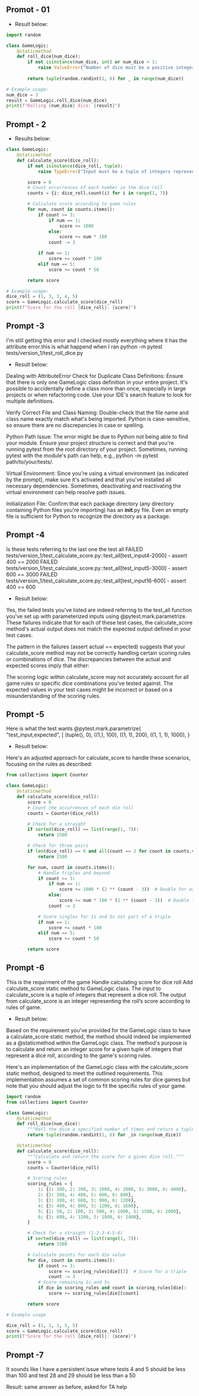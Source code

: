 ## Promot - 01

- Result below:

```python
import random

class GameLogic:
    @staticmethod
    def roll_dice(num_dice):
        if not isinstance(num_dice, int) or num_dice < 1:
            raise ValueError("Number of dice must be a positive integer")
        
        return tuple(random.randint(1, 6) for _ in range(num_dice))

# Example usage:
num_dice = 3
result = GameLogic.roll_dice(num_dice)
print(f"Rolling {num_dice} dice: {result}")
```

## Prompt - 2

- Results below:

```python
class GameLogic:
    @staticmethod
    def calculate_score(dice_roll):
        if not isinstance(dice_roll, tuple):
            raise TypeError("Input must be a tuple of integers representing a dice roll")

        score = 0
        # Count occurrences of each number in the dice roll
        counts = {i: dice_roll.count(i) for i in range(1, 7)}

        # Calculate score according to game rules
        for num, count in counts.items():
            if count >= 3:
                if num == 1:
                    score += 1000
                else:
                    score += num * 100
                count -= 3

            if num == 1:
                score += count * 100
            elif num == 5:
                score += count * 50

        return score

# Example usage:
dice_roll = (1, 3, 3, 4, 5)
score = GameLogic.calculate_score(dice_roll)
print(f"Score for the roll {dice_roll}: {score}")
```

## Prompt -3

I'm still getting this error and I checked mostly everything where it has the attribute error.this is what happend when I ran python -m pytest tests/version_1/test_roll_dice.py

- Result below:

Dealing with AttributeError
Check for Duplicate Class Definitions: Ensure that there is only one GameLogic class definition in your entire project. It's possible to accidentally define a class more than once, especially in large projects or when refactoring code. Use your IDE's search feature to look for multiple definitions.

Verify Correct File and Class Naming: Double-check that the file name and class name exactly match what's being imported. Python is case-sensitive, so ensure there are no discrepancies in case or spelling.

Python Path Issue: The error might be due to Python not being able to find your module. Ensure your project structure is correct and that you're running pytest from the root directory of your project. Sometimes, running pytest with the module's path can help, e.g., python -m pytest path/to/your/tests/.

Virtual Environment: Since you're using a virtual environment (as indicated by the prompt), make sure it's activated and that you've installed all necessary dependencies. Sometimes, deactivating and reactivating the virtual environment can help resolve path issues.

Initialization File: Confirm that each package directory (any directory containing Python files you're importing) has an __init__.py file. Even an empty file is sufficient for Python to recognize the directory as a package.

## Prompt -4

Is these tests referring to the last one the test all FAILED tests/version_1/test_calculate_score.py::test_all[test_input4-2000] - assert 400 == 2000
FAILED tests/version_1/test_calculate_score.py::test_all[test_input5-3000] - assert 600 == 3000
FAILED tests/version_1/test_calculate_score.py::test_all[test_input16-600] - assert 400 == 600

- Result below: 

Yes, the failed tests you've listed are indeed referring to the test_all function you've set up with parameterized inputs using @pytest.mark.parametrize. These failures indicate that for each of these test cases, the calculate_score method's actual output does not match the expected output defined in your test cases.

The pattern in the failures (assert actual == expected) suggests that your calculate_score method may not be correctly handling certain scoring rules or combinations of dice. The discrepancies between the actual and expected scores imply that either:

The scoring logic within calculate_score may not accurately account for all game rules or specific dice combinations you've tested against.
The expected values in your test cases might be incorrect or based on a misunderstanding of the scoring rules.

## Prompt -5 

Here is what the test wants @pytest.mark.parametrize(
    "test_input,expected",
    [
        (tuple(), 0),
        ((1,), 100),
        ((1, 1), 200),
        ((1, 1, 1), 1000),
}

- Result below:

Here's an adjusted approach for calculate_score to handle these scenarios, focusing on the rules as described:


```python
from collections import Counter

class GameLogic:
    @staticmethod
    def calculate_score(dice_roll):
        score = 0
        # Count the occurrences of each die roll
        counts = Counter(dice_roll)

        # Check for a straight
        if sorted(dice_roll) == list(range(1, 7)):
            return 1500

        # Check for three pairs
        if len(dice_roll) == 6 and all(count == 2 for count in counts.values()):
            return 1500

        for num, count in counts.items():
            # Handle triples and beyond
            if count >= 3:
                if num == 1:
                    score += 1000 * (2 ** (count - 3))  # Double for each additional 1 beyond three
                else:
                    score += num * 100 * (2 ** (count - 3))  # Double for each additional number beyond three
                count -= 3

            # Score singles for 1s and 5s not part of a triple
            if num == 1:
                score += count * 100
            elif num == 5:
                score += count * 50

        return score

```
## Prompt -6 

This is the requirment of the game Handle calculating score for dice roll
Add calculate_score static method to GameLogic class.
The input to calculate_score is a tuple of integers that represent a dice roll.
The output from calculate_score is an integer representing the roll’s score according to rules of game.

- Result below: 

Based on the requirement you've provided for the GameLogic class to have a calculate_score static method, the method should indeed be implemented as a @staticmethod within the GameLogic class. The method's purpose is to calculate and return an integer score for a given tuple of integers that represent a dice roll, according to the game's scoring rules.

Here's an implementation of the GameLogic class with the calculate_score static method, designed to meet the outlined requirements. This implementation assumes a set of common scoring rules for dice games but note that you should adjust the logic to fit the specific rules of your game.

```python
import random
from collections import Counter

class GameLogic:
    @staticmethod
    def roll_dice(num_dice):
        """Roll the dice a specified number of times and return a tuple of the results."""
        return tuple(random.randint(1, 6) for _in range(num_dice))

    @staticmethod
    def calculate_score(dice_roll):
        """Calculate and return the score for a given dice roll."""
        score = 0
        counts = Counter(dice_roll)

        # Scoring rules
        scoring_rules = {
            1: {1: 100, 2: 200, 3: 1000, 4: 2000, 5: 3000, 6: 4000},
            2: {3: 200, 4: 400, 5: 600, 6: 800},
            3: {3: 300, 4: 600, 5: 900, 6: 1200},
            4: {3: 400, 4: 800, 5: 1200, 6: 1600},
            5: {1: 50, 2: 100, 3: 500, 4: 1000, 5: 1500, 6: 2000},
            6: {3: 600, 4: 1200, 5: 1800, 6: 2400},
        }

        # Check for a straight (1-2-3-4-5-6)
        if sorted(dice_roll) == list(range(1, 7)):
            return 1500

        # Calculate points for each die value
        for die, count in counts.items():
            if count >= 3:
                score += scoring_rules[die][3]  # Score for a triple
                count -= 3
            # Score remaining 1s and 5s
            if die in scoring_rules and count in scoring_rules[die]:
                score += scoring_rules[die][count]

        return score

# Example usage

dice_roll = (1, 1, 1, 5, 5)
score = GameLogic.calculate_score(dice_roll)
print(f"Score for the roll {dice_roll}: {score}")
```

## Prompt -7 

It sounds like I have a persistent issue where tests 4 and 5 should be less than 100 and test 28 and 29 should be less than a 50 

Result: same answer as before, asked for TA help



